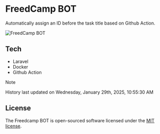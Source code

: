 # FreedCamp BOT

Automatically assign an ID before the task title based on Github Action.

![FreedCamp BOT](https://repository-images.githubusercontent.com/737932867/7d34798b-2680-471c-b089-a78a718d3d6a)

## Tech

- Laravel
- Docker
- Github Action

> [!NOTE]  
> History last updated on Wednesday, January 29th, 2025, 10:55:30 AM

## License

The Freedcamp BOT is open-sourced software licensed under the [MIT license](https://opensource.org/licenses/MIT).
